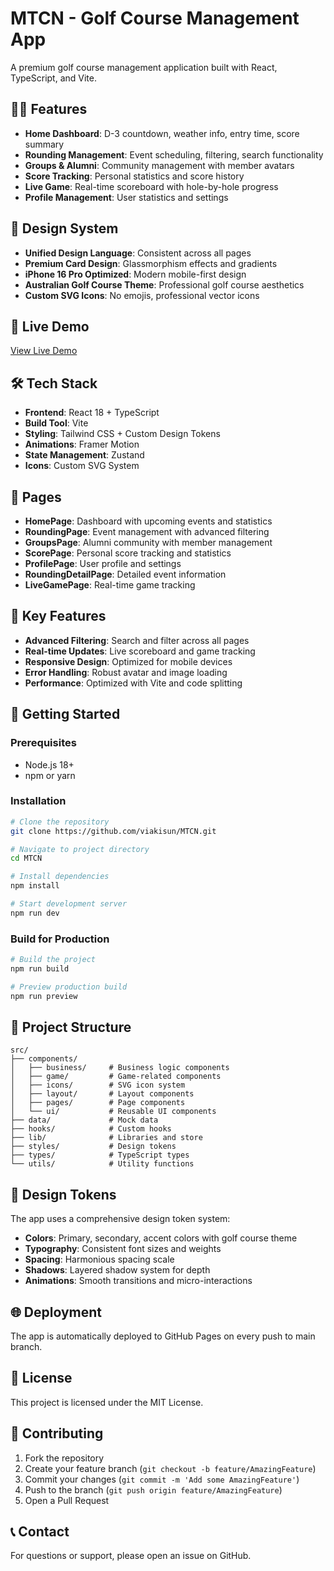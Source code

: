 # MTCN - Golf Course Management App

A premium golf course management application built with React, TypeScript, and Vite.

## 🏌️‍♂️ Features

- **Home Dashboard**: D-3 countdown, weather info, entry time, score summary
- **Rounding Management**: Event scheduling, filtering, search functionality
- **Groups & Alumni**: Community management with member avatars
- **Score Tracking**: Personal statistics and score history
- **Live Game**: Real-time scoreboard with hole-by-hole progress
- **Profile Management**: User statistics and settings

## 🎨 Design System

- **Unified Design Language**: Consistent across all pages
- **Premium Card Design**: Glassmorphism effects and gradients
- **iPhone 16 Pro Optimized**: Modern mobile-first design
- **Australian Golf Course Theme**: Professional golf course aesthetics
- **Custom SVG Icons**: No emojis, professional vector icons

## 🚀 Live Demo

[View Live Demo](https://viakisun.github.io/MTCN/)

## 🛠️ Tech Stack

- **Frontend**: React 18 + TypeScript
- **Build Tool**: Vite
- **Styling**: Tailwind CSS + Custom Design Tokens
- **Animations**: Framer Motion
- **State Management**: Zustand
- **Icons**: Custom SVG System

## 📱 Pages

- **HomePage**: Dashboard with upcoming events and statistics
- **RoundingPage**: Event management with advanced filtering
- **GroupsPage**: Alumni community with member management
- **ScorePage**: Personal score tracking and statistics
- **ProfilePage**: User profile and settings
- **RoundingDetailPage**: Detailed event information
- **LiveGamePage**: Real-time game tracking

## 🎯 Key Features

- **Advanced Filtering**: Search and filter across all pages
- **Real-time Updates**: Live scoreboard and game tracking
- **Responsive Design**: Optimized for mobile devices
- **Error Handling**: Robust avatar and image loading
- **Performance**: Optimized with Vite and code splitting

## 🚀 Getting Started

### Prerequisites

- Node.js 18+
- npm or yarn

### Installation

```bash
# Clone the repository
git clone https://github.com/viakisun/MTCN.git

# Navigate to project directory
cd MTCN

# Install dependencies
npm install

# Start development server
npm run dev
```

### Build for Production

```bash
# Build the project
npm run build

# Preview production build
npm run preview
```

## 📁 Project Structure

```
src/
├── components/
│   ├── business/     # Business logic components
│   ├── game/         # Game-related components
│   ├── icons/        # SVG icon system
│   ├── layout/       # Layout components
│   ├── pages/        # Page components
│   └── ui/           # Reusable UI components
├── data/             # Mock data
├── hooks/            # Custom hooks
├── lib/              # Libraries and store
├── styles/           # Design tokens
├── types/            # TypeScript types
└── utils/            # Utility functions
```

## 🎨 Design Tokens

The app uses a comprehensive design token system:

- **Colors**: Primary, secondary, accent colors with golf course theme
- **Typography**: Consistent font sizes and weights
- **Spacing**: Harmonious spacing scale
- **Shadows**: Layered shadow system for depth
- **Animations**: Smooth transitions and micro-interactions

## 🌐 Deployment

The app is automatically deployed to GitHub Pages on every push to main branch.

## 📄 License

This project is licensed under the MIT License.

## 🤝 Contributing

1. Fork the repository
2. Create your feature branch (`git checkout -b feature/AmazingFeature`)
3. Commit your changes (`git commit -m 'Add some AmazingFeature'`)
4. Push to the branch (`git push origin feature/AmazingFeature`)
5. Open a Pull Request

## 📞 Contact

For questions or support, please open an issue on GitHub.